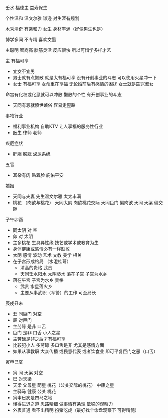 壬水 福德主 益寿保生

个性温和 温文尔雅 谦逊 对生涯有规划 

木秀清奇 有亲和力 女生 身材丰满（好像男生也是）

博学多闻 不专精 喜欢文墨

主聪明 智商高 脑筋灵活 反应很快 所以可惜学多样才艺

主 有福可享 
-  宜女不宜男 
-  男士就有点懒散 就是太有福可享 没有开创事业的斗志 可以使用火星冲一下
-  女士 有福可享 女命重在享福 无论婚前后有感情的困扰 女士就是窈窕淑女

命宫有化权或化忌就可以冲散 懒散的个性 有开创事业的斗志
- 天同有忌就愤世嫉俗 容易走歪路

事物行业 
-  福利事业机构 自助KTV 让人享福的服务性行业
-  医生 律师 老师

疾厄症状
- 肝胆 膀胱 泌尿系统

五官
- 耳朵有肉 贴着脸 庇佑平安

婚姻
- 天同与夫妻 先生温文尔雅 太太丰满
- 桃花 （肉欲与桃花） 天同太阴 肉欲桃花交际 天同巨门 偏肉欲 天同 天梁 偏交际 

子午卯酉
-  同太阴 对 空 
-  卯 对 太阴
-  主多桃花 生具异性缘  技艺或学术或教育为生
-  身体健康或感情必有一样缺败
-  太阴 感情 波动 艺术 文教 美学 相关
-  在子宫形成格局 （水澄桂萼）
   -  清高的贵格 武贵
   -  天同壬水阳水 太阴葵水 落在子宫 子宫为水乡
- 落在午宫 子宫为水乡 贵格
  - 武贵 水星落火乡
  - 主要从事武职（军警）的工作 可至局长
  
辰戌丑未
-  丑 同巨门 对空
-  辰 对巨门
-  主劳碌 是非 口舌
-  巨门 是非 口舌 小人之星
-  主劳碌是非之后才有福可享
-  比较犯小人 多劳碌 多口舌是非 尤其是感情方面
-  如果从事教职 大众传播  或民意代表 或者饮食业 即可平复巨门之恶（口舌）

寅申巳亥
-   寅 同 天梁 对空
-   巳 对天梁
-   天梁 父母星 荫星 桃花（公关交际的桃花） 中康之星 
-   主驿马 健康 公关 桃花
-   寅申巳亥是四马之地 
-   懂得进退之道 思路精细 做事情有条理 敏锐的观察力
-   外表普通 看不出精明 扮猪吃虎（最好找个命盘观察下 可得精髓）


